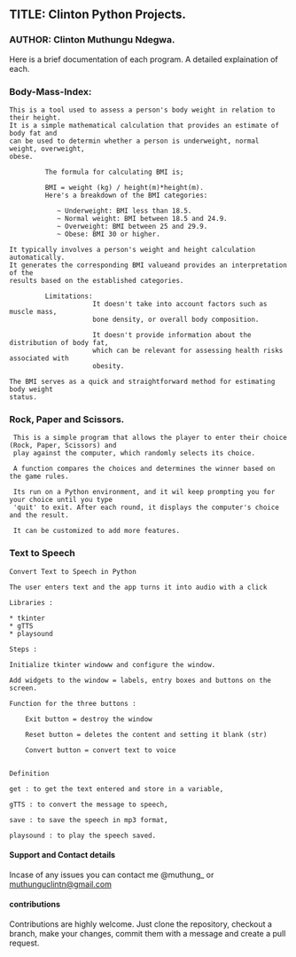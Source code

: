 ## TITLE:  Clinton Python Projects.
### AUTHOR: Clinton Muthungu Ndegwa.


Here is a brief documentation of each program. A detailed explaination of each.

### Body-Mass-Index:
    
    This is a tool used to assess a person's body weight in relation to their height.
    It is a simple mathematical calculation that provides an estimate of body fat and
    can be used to determin whether a person is underweight, normal weight, overweight,
    obese.
                      
             The formula for calculating BMI is;
                      
             BMI = weight (kg) / height(m)*height(m).
             Here's a breakdown of the BMI categories:
                       
                ~ Underweight: BMI less than 18.5.
                ~ Normal weight: BMI between 18.5 and 24.9.
                ~ Overweight: BMI between 25 and 29.9.
                ~ Obese: BMI 30 or higher.
                       
    It typically involves a person's weight and height calculation automatically.
    It generates the corresponding BMI valueand provides an interpretation of the
    results based on the established categories.
                      
             Limitations:
                         It doesn't take into account factors such as muscle mass,
                         bone density, or overall body composition.
                                  
                         It doesn't provide information about the distribution of body fat,
                         which can be relevant for assessing health risks associated with 
                         obesity.
        
    The BMI serves as a quick and straightforward method for estimating body weight
    status.
    
    
### Rock, Paper and Scissors.

     This is a simple program that allows the player to enter their choice (Rock, Paper, Scissors) and 
     play against the computer, which randomly selects its choice.
     
     A function compares the choices and determines the winner based on the game rules.
     
     Its run on a Python environment, and it wil keep prompting you for your choice until you type
     'quit' to exit. After each round, it displays the computer's choice and the result.
     
     It can be customized to add more features.

### Text to Speech

    Convert Text to Speech in Python

    The user enters text and the app turns it into audio with a click

    Libraries :
    
    * tkinter
    * gTTS
    * playsound

    Steps :

    Initialize tkinter windoww and configure the window.

    Add widgets to the window = labels, entry boxes and buttons on the screen.

    Function for the three buttons :
        
        Exit button = destroy the window

        Reset button = deletes the content and setting it blank (str)

        Convert button = convert text to voice


    Definition

    get : to get the text entered and store in a variable,

    gTTS : to convert the message to speech,

    save : to save the speech in mp3 format,

    playsound : to play the speech saved.


#### Support and Contact details

Incase of any issues you can contact me @muthung_ or muthunguclintn@gmail.com
           
#### contributions

Contributions are highly welcome. Just clone the repository, checkout a branch, make your changes,
commit them with a message and create a pull request.